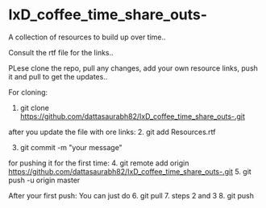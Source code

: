 # IxD_coffee_time_share_outs-
A collection of resources to build up over time.. 

Consult the rtf file for the links.. 

PLese clone the repo, pull any changes, add your own resource links, push it and pull to get the updates.. 

For cloning: 
1. git clone https://github.com/dattasaurabh82/IxD_coffee_time_share_outs-.git

after you update the file with ore links: 
2. git add Resources.rtf

3. git commit -m "your message"

for pushing it for the first time: 
4. git remote add origin https://github.com/dattasaurabh82/IxD_coffee_time_share_outs-.git
5. git push -u origin master


After your first push: 
You can just do 
6. git pull 
7. steps 2 and 3
8. git push

